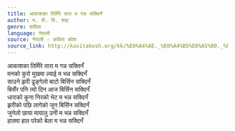 ```yaml
---
title: आकाशका तिर्मिरे तारा म गन्न सक्दिनँ
author: म. वी. वि. शाह
genre: कविता
language: नेपाली
source: नेपाली - कविता कोश
source_link: http://kavitakosh.org/kk/%E0%A4%AE._%E0%A4%B5%E0%A5%80._%E0%A4%B5%E0%A4%BF._%E0%A4%B6%E0%A4%BE%E0%A4%B9
---
```


आकाशका तिर्मिरे तारा म गन्न सक्तिनँ  
मनको कुरो मुखमा ल्याई म भन्न सक्दिनँ  
साउने झरी ढुङ्गेलो बाटो बिर्सिन सक्दिनँ  
बिर्सेर पनि त्यो दिन आज बिर्सिन सक्दिनँ  
धाराको कुना निरको भेट म भन्न सक्दिनँ  
झरीको पछि लागेको जून बिर्सिन सक्दिनँ  
जुनेलो छाया मायालु उनी म भन्न सक्दिनँ  
हातमा हात परेको बेला म भन्न सक्दिनँ
